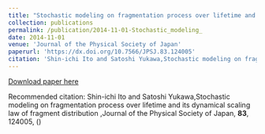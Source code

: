 ```yaml
---
title: "Stochastic modeling on fragmentation process over lifetime and its dynamical scaling law of fragment distribution "
collection: publications
permalink: /publication/2014-11-01-Stochastic_modeling_
date: 2014-11-01
venue: 'Journal of the Physical Society of Japan'
paperurl: 'https://dx.doi.org/10.7566/JPSJ.83.124005'
citation: 'Shin-ichi Ito and Satoshi Yukawa,Stochastic modeling on fragmentation process over lifetime and its dynamical scaling law of fragment distribution ,Journal of the Physical Society of Japan, <b>83</b>, 124005, ()'
---
```


<a href='https://dx.doi.org/10.7566/JPSJ.83.124005'>Download paper here</a>

Recommended citation: Shin-ichi Ito and Satoshi Yukawa,Stochastic modeling on fragmentation process over lifetime and its dynamical scaling law of fragment distribution ,Journal of the Physical Society of Japan, <b>83</b>, 124005, ()